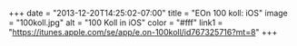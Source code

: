 +++ 
date = "2013-12-20T14:25:02-07:00" 
title = "EOn 100 koll: iOS" 
image = "100koll.jpg" 
alt = "100 Koll in iOS" 
color = "#fff" 
link1 = "https://itunes.apple.com/se/app/e.on-100koll/id767325716?mt=8"
+++